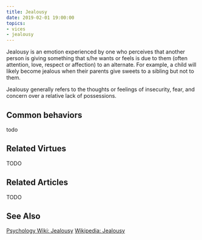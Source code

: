 ```yaml
---
title: Jealousy
date: 2019-02-01 19:00:00
topics: 
- vices
- jealousy
---
```


Jealousy is an emotion experienced by one who perceives that another person is
giving something that s/he wants or feels is due to them (often attention, love,
respect or affection) to an alternate. For example, a child will likely become
jealous when their parents give sweets to a sibling but not to them.

Jealousy generally refers to the thoughts or feelings of insecurity, fear, and
concern over a relative lack of possessions.

## Common behaviors
todo

## Related Virtues
TODO

## Related Articles
TODO

## See Also
[Psychology Wiki: Jealousy](https://psychology.wikia.org/wiki/jealousy)
[Wikipedia: Jealousy](https://en.wikipedia.org/wiki/Jealousy)
